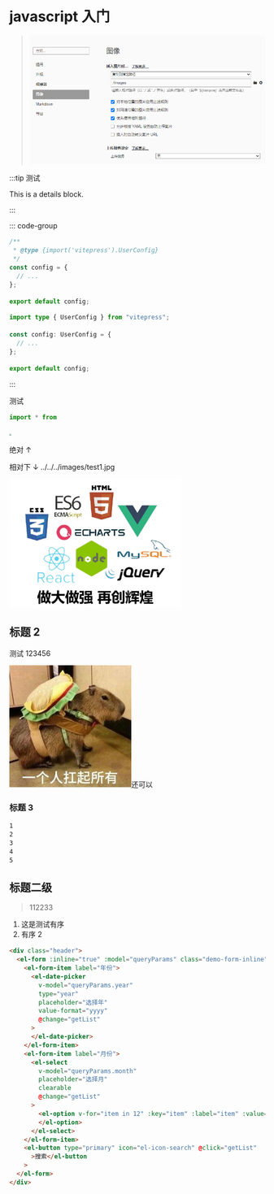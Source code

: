 # javascript 入门

> ![image-20240120213916876](./images/image-20240120213916876.png)

:::tip 测试

This is a details block.

:::

::: code-group

```js [config.js]
/**
 * @type {import('vitepress').UserConfig}
 */
const config = {
  // ...
};

export default config;
```

```ts [config.ts]
import type { UserConfig } from "vitepress";

const config: UserConfig = {
  // ...
};

export default config;
```

:::

测试

```javascript
import * from
```

<img src="http://gbm666.top/usr/uploads/2023/07/915169282.jpg" style="zoom:25%;" />

绝对 ↑

相对下 ↓ ../../../images/test1.jpg

<img src="..\..\..\images\test1.jpg" alt="test1" style="zoom: 33%;" />

## 标题 2

测试 123456

<img src=".\index.assets\006APoFYly8hhp4xhrubmj306o06o3yn.jpg"  />还可以

### 标题 3

```bash
1
2
3
4
5

```

## 标题二级

> 112233

1. 这是测试有序
2. 有序 2

```html
<div class="header">
  <el-form :inline="true" :model="queryParams" class="demo-form-inline">
    <el-form-item label="年份">
      <el-date-picker
        v-model="queryParams.year"
        type="year"
        placeholder="选择年"
        value-format="yyyy"
        @change="getList"
      >
      </el-date-picker>
    </el-form-item>
    <el-form-item label="月份">
      <el-select
        v-model="queryParams.month"
        placeholder="选择月"
        clearable
        @change="getList"
      >
        <el-option v-for="item in 12" :key="item" :label="item" :value="item">
        </el-option>
      </el-select>
    </el-form-item>
    <el-button type="primary" icon="el-icon-search" @click="getList"
      >搜索</el-button
    >
  </el-form>
</div>
```
